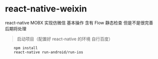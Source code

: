 # react-native-weixin

react-native MOBX 实现仿微信 基本操作 含有 Flow 静态检查 但是不是很完善 后期将处理

> 启动项目（配置好 react-native 的环境 自行百度）

        npm install
        react-native run-android/run-ios
